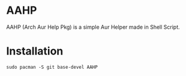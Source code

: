 # AAHP
AAHP (Arch Aur Help Pkg) is a simple Aur Helper made in Shell Script.
# Installation
<code>sudo pacman -S git base-devel AAHP</code>
